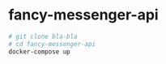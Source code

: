 # fancy-messenger-api

```bash
# git clone bla-bla 
# cd fancy-messenger-api
docker-compose up
```



